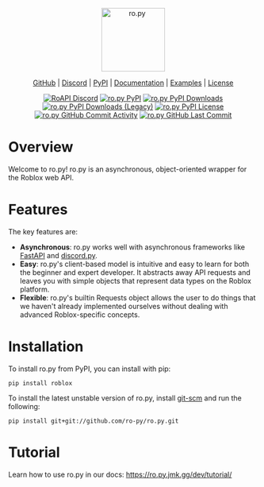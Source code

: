 <p align="center" width="100%">
    <img src="https://raw.githubusercontent.com/ro-py/ro.py/main/resources/textlogo.svg" alt="ro.py" height="128em" />
    <br />
</p>
<p align="center">
    <a href="https://github.com/ro-py/ro.py">GitHub</a> |
    <a href="https://discord.gg/UKPaPu4teg">Discord</a> |
    <a href="https://pypi.org/project/roblox/">PyPI</a> |
    <a href="https://ro.py.jmk.gg/">Documentation</a> |
    <a href="https://github.com/ro-py/ro.py/tree/main/examples">Examples</a> |
    <a href="https://github.com/ro-py/ro.py/blob/main/LICENSE">License</a>
</p>
<p align="center">
    <a href="https://discord.gg/UKPaPu4teg"><img src="https://img.shields.io/discord/761603917490159676?style=flat-square&logo=discord" alt="RoAPI Discord"/></a>
    <a href="https://pypi.org/project/ro-py/"><img src="https://img.shields.io/pypi/v/roblox?style=flat-square" alt="ro.py PyPI"/></a>
    <a href="https://pypi.org/project/roblox/"><img src="https://img.shields.io/pypi/dm/roblox?style=flat-square" alt="ro.py PyPI Downloads"/></a>
    <a href="https://pypi.org/project/roblox/"><img src="https://img.shields.io/pypi/dm/ro-py?style=flat-square" alt="ro.py PyPI Downloads (Legacy)"/></a>
    <a href="https://pypi.org/project/ro-py/"><img src="https://img.shields.io/pypi/l/roblox?style=flat-square" alt="ro.py PyPI License"/></a>
    <a href="https://github.com/ro-py/ro.py"><img src="https://img.shields.io/github/commit-activity/w/rbx-libdev/ro.py?style=flat-square" alt="ro.py GitHub Commit Activity"/></a>
    <a href="https://github.com/ro-py/ro.py"><img src="https://img.shields.io/github/last-commit/rbx-libdev/ro.py?style=flat-square" alt="ro.py GitHub Last Commit"/></a>
</p>

# Overview
Welcome to ro.py! ro.py is an asynchronous, object-oriented wrapper for the Roblox web API.

# Features
The key features are:  

- **Asynchronous**: ro.py works well with asynchronous frameworks like [FastAPI](https://fastapi.tiangolo.com/) and 
[discord.py](https://github.com/Rapptz/discord.py).  
- **Easy**: ro.py's client-based model is intuitive and easy to learn for both the beginner and expert developer. It
  abstracts away API requests and leaves you with simple objects that represent data types on the Roblox platform.
- **Flexible**: ro.py's builtin Requests object allows the user to do things that we haven't already implemented
ourselves without dealing with advanced Roblox-specific concepts.

# Installation
To install ro.py from PyPI, you can install with pip:
```
pip install roblox
```

To install the latest unstable version of ro.py, install [git-scm](https://git-scm.com/downloads) and run the following:
```
pip install git+git://github.com/ro-py/ro.py.git
```

# Tutorial
Learn how to use ro.py in our docs:
https://ro.py.jmk.gg/dev/tutorial/
